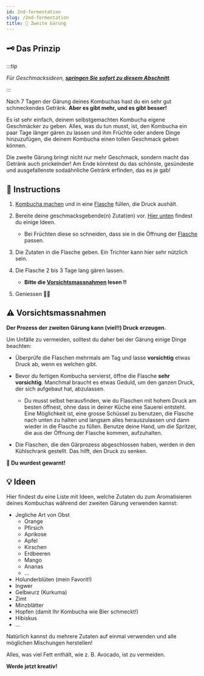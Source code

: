 ```yaml
---
id: 2nd-fermentation
slug: /2nd-fermentation
title: 🍾 Zweite Gärung
---
```


## 🗝 Das Prinzip

:::tip

_Für Geschmacksideen, **[springen Sie sofort zu diesem Abschnitt](/2nd-fermentation#-ideen)**._

:::

Nach 7 Tagen der Gärung deines Kombuchas hast du ein sehr gut schmeckendes Getränk. **Aber es gibt
mehr, und es gibt besser!**

Es ist sehr einfach, deinem selbstgemachten Kombucha eigene Geschmäcker zu geben. Alles, was du tun
musst, ist, den Kombucha ein paar Tage länger gären zu lassen und ihm Früchte oder andere Dinge
hinzuzufügen, die deinem Kombucha einen tollen Geschmack geben können.

Die zweite Gärung bringt nicht nur mehr Geschmack, sondern macht das Getränk auch prickelnder! Am
Ende könntest du das schönste, gesündeste und ausgefallenste sodaähnliche Getränk erfinden, das es
je gab!

## 📖 Instructions

1. [Kombucha machen](/#-einfaches-rezept) und in eine
   [Flasche](/equipment#flaschen-zur-lagerung-von-kombucha) füllen, die Druck aushält.
2. Bereite deine geschmacksgebende(n) Zutat(en) vor. [Hier unten](/2nd-fermentation#-ideen) findest
   du einige Ideen.

    - Bei Früchten diese so schneiden, dass sie in die Öffnung der
      [Flasche](/equipment#flaschen-zur-lagerung-von-kombucha) passen.

3. Die Zutaten in die Flasche geben. Ein Trichter kann hier sehr nützlich sein.

4. Die Flasche 2 bis 3 Tage lang gären lassen.

    - **Bitte die [Vorsichtsmassnahmen](/2nd-fermentation#%EF%B8%8F-vorsichtsmassnahmen) lesen ‼️**

5. Geniessen 🍾🍺

## ⚠️ Vorsichtsmassnahmen

**Der Prozess der zweiten Gärung kann (viel‼️) Druck erzeugen.**

Um Unfälle zu vermeiden, solltest du daher bei der Gärung einige Dinge beachten:

-   Überprüfe die Flaschen mehrmals am Tag und lasse **vorsichtig** etwas Druck ab, wenn es welchen
    gibt.

-   Bevor du fertigen Kombucha servierst, öffne die Flasche **sehr vorsichtig**. Manchmal braucht es
    etwas Geduld, um den ganzen Druck, der sich aufgebaut hat, abzulassen.

    -   Du musst selbst herausfinden, wie du Flaschen mit hohem Druck am besten öffnest, ohne dass
        in deiner Küche eine Sauerei entsteht. Eine Möglichkeit ist, eine grosse Schüssel zu
        benutzen, die Flasche nach unten zu halten und langsam alles herauszulassen und dann wieder
        in die Flasche zu füllen. Benutze deine Hand, um die Spritzer, die aus der Öffnung der
        Flasche kommen, aufzuhalten.

-   Die Flaschen, die den Gärprozess abgeschlossen haben, werden in den Kühlschrank gestellt. Das
    hilft, den Druck zu senken.

**🍾 Du wurdest gewarnt!**

## 💡 Ideen

Hier findest du eine Liste mit Ideen, welche Zutaten du zum Aromatisieren deines Kombuchas während
der zweiten Gärung verwenden kannst:

-   Jegliche Art von Obst
    -   Orange
    -   Pfirsich
    -   Aprikose
    -   Apfel
    -   Kirschen
    -   Erdbeeren
    -   Mango
    -   Ananas
    -   ...
-   Holunderblüten (mein Favorit!)
-   Ingwer
-   Gelbwurz (Kurkuma)
-   Zimt
-   Minzblätter
-   Hopfen (damit Ihr Kombucha wie Bier schmeckt!)
-   Hibiskus
-   ...

Natürlich kannst du mehrere Zutaten auf einmal verwenden und alle möglichen Mischungen herstellen!

Alles, was viel Fett enthält, wie z. B. Avocado, ist zu vermeiden.

**Werde jetzt kreativ!**
